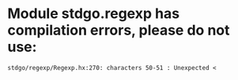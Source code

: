# Module stdgo.regexp has compilation errors, please do not use:
```
stdgo/regexp/Regexp.hx:270: characters 50-51 : Unexpected <

```

